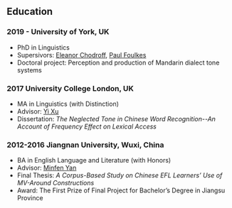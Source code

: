 ## Education

### 2019 -  University of York, UK
- PhD in Linguistics
- Supersivors: [Eleanor Chodroff](https://www.eleanorchodroff.com/dataviz.html), [Paul Foulkes](https://sites.google.com/a/york.ac.uk/paulfoulkes/)
- Doctoral project: Perception and production of Mandarin dialect tone systems

### 2017	University College London, UK
- MA in Linguistics (with Distinction)
- Advisor: [Yi Xu](http://www.homepages.ucl.ac.uk/~uclyyix/)
- Dissertation: *The Neglected Tone in Chinese Word Recognition--An Account of Frequency Effect on Lexical Access*

### 2012-2016	Jiangnan University, Wuxi, China
- BA in English Language and Literature (with Honors)
- Advisor: [Minfen Yan](https://www.researchgate.net/profile/Yan-Minfen)
- Final Thesis: *A Corpus-Based Study on Chinese EFL Learners’ Use of MV-Around Constructions*
- Award: The First Prize of Final Project for Bachelor’s Degree in Jiangsu Province

